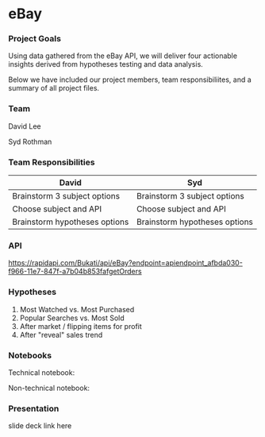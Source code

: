 # eBay

### Project Goals

Using data gathered from the eBay API, we will deliver four actionable insights derived from hypotheses testing and data analysis. 

Below we have included our project members, team responsibiliites, and a summary of all project files.

### Team

David Lee

Syd Rothman

### Team Responsibilities

David | Syd
---|---
Brainstorm 3 subject options | Brainstorm 3 subject options
Choose subject and API | Choose subject and API
Brainstorm hypotheses options | Brainstorm hypotheses options


### API

https://rapidapi.com/Bukati/api/eBay?endpoint=apiendpoint_afbda030-f966-11e7-847f-a7b04b853fafgetOrders

### Hypotheses

1. Most Watched vs. Most Purchased
2. Popular Searches vs. Most Sold
3. After market / flipping items for profit
4. After "reveal" sales trend

### Notebooks

Technical notebook:

Non-technical notebook:

### Presentation

slide deck link here
